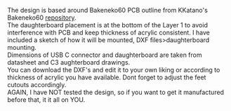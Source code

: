 The design is based around Bakeneko60 PCB outline from KKatano's Bakeneko60 [repository](https://github.com/kkatano/bakeneko-60).<br />
The daughterboard placement is at the bottom of the Layer 1 to avoid interference with PCB and keep thickness of acrylic consistent. I have included a sketch of how it will be mounted, DXF files>daughterboard mounting.<br />
Dimensions of USB C connector and daughterboard are taken from datasheet and C3 aughterboard drawings.<br />
You can download the DXF's and edit it to your own liking or according to thickness of acrylic you have available. Dont forget to adjust the feet cutouts accordingly.<br />
AGAIN, I have NOT tested the design, so if you want to get it manufactured before that, it it all on YOU.
